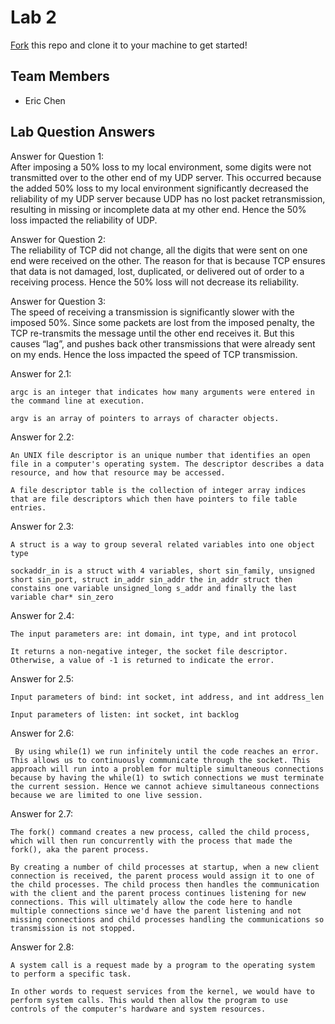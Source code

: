 # Lab 2
[Fork](https://docs.github.com/en/get-started/quickstart/fork-a-repo) this repo and clone it to your machine to get started!

## Team Members
- Eric Chen

## Lab Question Answers

Answer for Question 1:  
    After imposing a 50% loss to my local environment, some digits were not transmitted over to the other end of my UDP server. This occurred because the added 50% loss to my local environment significantly decreased the reliability of my UDP server because UDP has no lost packet retransmission, resulting in missing or incomplete data at my other end. Hence the 50% loss impacted the reliability of UDP.

Answer for Question 2:  
    The reliability of TCP did not change, all the digits that were sent on one end were received on the other. The reason for that is because TCP ensures that data is not damaged, lost, duplicated, or delivered out of order to a receiving process. Hence the 50% loss will not decrease its reliability.

Answer for Question 3:  
    The speed of receiving a transmission is significantly slower with the imposed 50%. Since some packets are lost from the imposed penalty, the TCP re-transmits the message until the other end receives it. But this causes “lag”, and pushes back other transmissions that were already sent on my ends. Hence the loss impacted the speed of TCP transmission.

Answer for 2.1:  
  
    argc is an integer that indicates how many arguments were entered in the command line at execution.  
      
    argv is an array of pointers to arrays of character objects.  

Answer for 2.2:  
  
    An UNIX file descriptor is an unique number that identifies an open file in a computer's operating system. The descriptor describes a data resource, and how that resource may be accessed.  
      
    A file descriptor table is the collection of integer array indices that are file descriptors which then have pointers to file table entries.  

Answer for 2.3:  
  
    A struct is a way to group several related variables into one object type  
      
    sockaddr_in is a struct with 4 variables, short sin_family, unsigned short sin_port, struct in_addr sin_addr the in_addr struct then constains one variable unsigned_long s_addr and finally the last variable char* sin_zero  

Answer for 2.4:  
  
    The input parameters are: int domain, int type, and int protocol
  
    It returns a non-negative integer, the socket file descriptor. Otherwise, a value of -1 is returned to indicate the error.  

Answer for 2.5:
  
    Input parameters of bind: int socket, int address, and int address_len  
      
    Input parameters of listen: int socket, int backlog  

Answer for 2.6:  
  
     By using while(1) we run infinitely until the code reaches an error. This allows us to continuously communicate through the socket. This approach will run into a problem for multiple simultaneous connections because by having the while(1) to swtich connections we must terminate the current session. Hence we cannot achieve simultaneous connections because we are limited to one live session.  

Answer for 2.7: 
  
    The fork() command creates a new process, called the child process, which will then run concurrently with the process that made the fork(), aka the parent process.  
      
    By creating a number of child processes at startup, when a new client connection is received, the parent process would assign it to one of the child processes. The child process then handles the communication with the client and the parent process continues listening for new connections. This will ultimately allow the code here to handle multiple connections since we'd have the parent listening and not missing connections and child processes handling the communications so transmission is not stopped.  

Answer for 2.8:
  
    A system call is a request made by a program to the operating system to perform a specific task.  
      
    In other words to request services from the kernel, we would have to perform system calls. This would then allow the program to use controls of the computer's hardware and system resources.  












